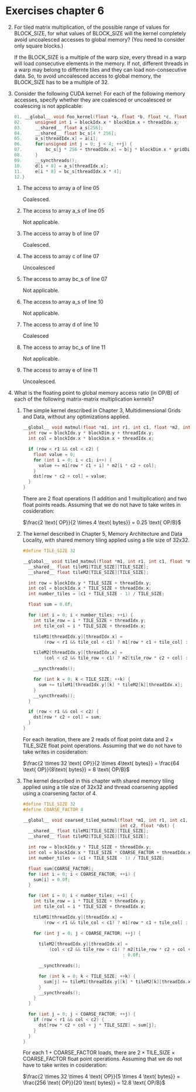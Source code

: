 # Exercises chapter 6

2. For tiled matrix multiplication, of the possible range of values for BLOCK_SIZE, for what values of BLOCK_SIZE will the kernel completely avoid uncoalesced accesses to global memory? (You need to consider only square blocks.)

    If the BLOCK_SIZE is a multiple of the warp size, every thread in a warp will load consecutive elements in the memory. If not, different threads in a warp may belong to differnte tiles and they can load non-consecutive data. So, to avoid uncoalesced access to global memory, the BLOCK_SIZE has to be a multiple of 32.

3. Consider the following CUDA kernel:
For each of the following memory accesses, specify whether they are coalesced or uncoalesced or coalescing is not applicable: 

    ```c
    01. __global__ void foo_kernel(float *a, float *b, float *c, float *d, float *e) {
    02.     unsigned int i = blockIdx.x * blockDim.x + threadIdx.x;
    03.     __shared__ float a_s[256];
    04.     __shared__ float bc_s[4 * 256];
    05.     a_s[threadIdx.x] = a[i];
    06.     for(unsigned int j = 0; j < 4; ++j) {
    07.         bc_s[j * 256 + threadIdx.x] = b[j * blockDim.x * gridDim.x + i] + c[i * 4 + j];
    08.     }
    09.     __syncthreads();
    10.     d[i + 8] = a_s[threadIdx.x];
    11.     e[i * 8] = bc_s[threadIdx.x * 4];
    12.}
    ```

    1. The access to array a of line 05

        Coalesced.

    2. The access to array a_s of line 05

        Not applicable.

    3. The access to array b of line 07

        Coalesced.

    4. The access to array c of line 07

        Uncoalesced

    5. The access to array bc_s of line 07

        Not applicable.

    6. The access to array a_s of line 10

        Not applicable.

    7. The access to array d of line 10

        Coalesced

    8. The access to array bc_s of line 11

        Not applicable.

    9. The access to array e of line 11

        Uncoalesced.

4. What is the floating point to global memory access ratio (in OP/B) of each of the following matrix-matrix multiplication kernels? 
    
    1. The simple kernel described in Chapter 3, Multidimensional Grids and Data, without any optimizations applied.
        ```c
        __global__ void matmul(float *m1, int r1, int c1, float *m2, int c2, float *dst) {
          int row = blockIdx.y * blockDim.y + threadIdx.y;
          int col = blockIdx.x * blockDim.x + threadIdx.x;

          if (row < r1 && col < c2) {
            float value = 0;
            for (int i = 0; i < c1; i++) {
              value += m1[row * c1 + i] * m2[i * c2 + col];
            }
            dst[row * c2 + col] = value;
          }
        }
        ```

        There are 2 float operations (1 addition and 1 multiplication) and two float points reads. Assuming that we do not have to take writes in cosideration:

        $\frac{2 \text{ OP}}{2 \times 4 \text{ bytes}} = 0.25 \text{ OP/B}$

    2. The kernel described in Chapter 5, Memory Architecture and Data Locality, with shared memory tiling applied using a tile size of 32x32.
        ```c
        #define TILE_SIZE 32

        __global__ void tiled_matmul(float *m1, int r1, int c1, float *m2, int c2, float *dst) {
          __shared__ float tileM1[TILE_SIZE][TILE_SIZE];
          __shared__ float tileM2[TILE_SIZE][TILE_SIZE];

          int row = blockIdx.y * TILE_SIZE + threadIdx.y;
          int col = blockIdx.x * TILE_SIZE + threadIdx.x;
          int number_tiles = (c1 + TILE_SIZE - 1) / TILE_SIZE;

          float sum = 0.0f;

          for (int i = 0; i < number_tiles; ++i) {
            int tile_row = i * TILE_SIZE + threadIdx.y;
            int tile_col = i * TILE_SIZE + threadIdx.x;

            tileM1[threadIdx.y][threadIdx.x] =
                (row < r1 && tile_col < c1) ? m1[row * c1 + tile_col] : 0.0f;

            tileM2[threadIdx.y][threadIdx.x] =
                (col < c2 && tile_row < c1) ? m2[tile_row * c2 + col] : 0.0f;

            __syncthreads();

            for (int k = 0; k < TILE_SIZE; ++k) {
              sum += tileM1[threadIdx.y][k] * tileM2[k][threadIdx.x];
            }
            __syncthreads();
          }

          if (row < r1 && col < c2) {
            dst[row * c2 + col] = sum;
          }
        }
        ```

        For each iteration, there are $2$ reads of float point data and $2 \times \text{TILE\_SIZE}$ float point operations. Assuming that we do not have to take writes in cosideration:

        $\frac{2 \times 32 \text{ OP}}{2 \times 4\text{ bytes}} = \frac{64 \text{ OP}}{8\text{ bytes}} = 8 \text{ OP/B}$

    3. The kernel described in this chapter with shared memory tiling applied using a tile size of 32x32 and thread coarsening applied using a coarsening factor of 4.

        ```c
        #define TILE_SIZE 32
        #define COARSE_FACTOR 4

        __global__ void coarsed_tiled_matmul(float *m1, int r1, int c1, float *m2,
                                             int c2, float *dst) {
          __shared__ float tileM1[TILE_SIZE][TILE_SIZE];
          __shared__ float tileM2[TILE_SIZE][TILE_SIZE];

          int row = blockIdx.y * TILE_SIZE + threadIdx.y;
          int col = blockIdx.x * TILE_SIZE * COARSE_FACTOR + threadIdx.x;
          int number_tiles = (c1 + TILE_SIZE - 1) / TILE_SIZE;

          float sum[COARSE_FACTOR];
          for (int i = 0; i < COARSE_FACTOR; ++i) {
            sum[i] = 0.0f;
          }

          for (int i = 0; i < number_tiles; ++i) {
            int tile_row = i * TILE_SIZE + threadIdx.y;
            int tile_col = i * TILE_SIZE + threadIdx.x;

            tileM1[threadIdx.y][threadIdx.x] =
                (row < r1 && tile_col < c1) ? m1[row * c1 + tile_col] : 0.0f;

            for (int j = 0; j < COARSE_FACTOR; ++j) {
            
              tileM2[threadIdx.y][threadIdx.x] =
                  (col < c2 && tile_row < c1) ? m2[tile_row * c2 + col + j * TILE_SIZE]
                                              : 0.0f;

              __syncthreads();

              for (int k = 0; k < TILE_SIZE; ++k) {
                sum[j] += tileM1[threadIdx.y][k] * tileM2[k][threadIdx.x];
              }
              __syncthreads();
            }
          }

          for (int j = 0; j < COARSE_FACTOR; ++j) {
            if (row < r1 && col < c2) {
              dst[row * c2 + col + j * TILE_SIZE] = sum[j];
            }
          }
        }
        ```

        For each $1 + \text{COARSE\_FACTOR}$ loads, there are $2 \times \text{TILE\_SIZE} \times \text{COARSE\_FACTOR}$ float point operations. Assuming that we do not have to take writes in cosideration:
        
        $\frac{2 \times 32 \times 4 \text{ OP}}{5 \times 4 \text{ bytes}} = \frac{256 \text{ OP}}{20 \text{ bytes}} = 12.8 \text{ OP/B}$ 